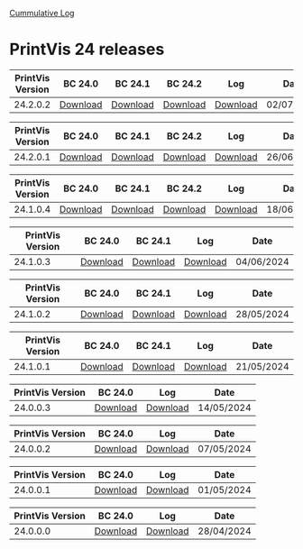 [Cummulative Log](https://printvis.blob.core.windows.net/releases/pv365bc-24/PrintVis%2024%20release%20log.csv)
# PrintVis 24 releases
|PrintVis Version|BC 24.0 | BC 24.1 | BC 24.2 |Log|Date|
|---|---| ---| ---|---|---|
|24.2.0.2|[Download](https://printvis.blob.core.windows.net/releases/pv365bc-24/24.2/0.2/24.0%20RuntimePackages.zip)| [Download](https://printvis.blob.core.windows.net/releases/pv365bc-24/24.2/0.2/24.1%20RuntimePackages.zip)| [Download](https://printvis.blob.core.windows.net/releases/pv365bc-24/24.2/0.2/24.2%20RuntimePackages.zip)|[Download](https://printvis.blob.core.windows.net/releases/pv365bc-24/24.2/0.2/24.2.0.2%20release%20log.csv)|02/07/2024|

|PrintVis Version|BC 24.0 | BC 24.1 | BC 24.2 |Log|Date|
|---|---| ---| ---|---|---|
|24.2.0.1|[Download](https://printvis.blob.core.windows.net/releases/pv365bc-24/24.2/0.1/24.0%20RuntimePackages.zip)| [Download](https://printvis.blob.core.windows.net/releases/pv365bc-24/24.2/0.1/24.1%20RuntimePackages.zip)| [Download](https://printvis.blob.core.windows.net/releases/pv365bc-24/24.2/0.1/24.2%20RuntimePackages.zip)|[Download](https://printvis.blob.core.windows.net/releases/pv365bc-24/24.2/0.1/24.2.0.1%20release%20log.csv)|26/06/2024|

|PrintVis Version|BC 24.0 | BC 24.1 | BC 24.2 |Log|Date|
|---|---| ---| ---|---|---|
|24.1.0.4|[Download](https://printvis.blob.core.windows.net/releases/pv365bc-24/24.1/0.4/24.0%20RuntimePackages.zip)| [Download](https://printvis.blob.core.windows.net/releases/pv365bc-24/24.1/0.4/24.1%20RuntimePackages.zip)| [Download](https://printvis.blob.core.windows.net/releases/pv365bc-24/24.1/0.4/24.2%20RuntimePackages.zip)|[Download](https://printvis.blob.core.windows.net/releases/pv365bc-24/24.1/0.4/24.1.0.4%20release%20log.csv)|18/06/2024|

|PrintVis Version|BC 24.0 | BC 24.1 |Log|Date|
|---|---| ---|---|---|
|24.1.0.3|[Download](https://printvis.blob.core.windows.net/releases/pv365bc-24/24.1/0.3/24.0%20RuntimePackages.zip)| [Download](https://printvis.blob.core.windows.net/releases/pv365bc-24/24.1/0.3/24.1%20RuntimePackages.zip)|[Download](https://printvis.blob.core.windows.net/releases/pv365bc-24/24.1/0.3/24.1.0.3%20release%20log.csv)|04/06/2024|

|PrintVis Version|BC 24.0 | BC 24.1 |Log|Date|
|---|---| ---|---|---|
|24.1.0.2|[Download](https://printvis.blob.core.windows.net/releases/pv365bc-24/24.1/0.2/24.0%20RuntimePackages.zip)| [Download](https://printvis.blob.core.windows.net/releases/pv365bc-24/24.1/0.2/24.1%20RuntimePackages.zip)|[Download](https://printvis.blob.core.windows.net/releases/pv365bc-24/24.1/0.2/24.1.0.2%20release%20log.csv)|28/05/2024|

|PrintVis Version|BC 24.0 | BC 24.1 |Log|Date|
|---|---| ---|---|---|
|24.1.0.1|[Download](https://printvis.blob.core.windows.net/releases/pv365bc-24/24.1/0.1/24.0%20RuntimePackages.zip)| [Download](https://printvis.blob.core.windows.net/releases/pv365bc-24/24.1/0.1/24.1%20RuntimePackages.zip)|[Download](https://printvis.blob.core.windows.net/releases/pv365bc-24/24.1/0.1/24.1.0.1%20release%20log.csv)|21/05/2024|

|PrintVis Version|BC 24.0 |Log|Date|
|---|---|---|---|
|24.0.0.3|[Download](https://printvis.blob.core.windows.net/releases/pv365bc-24/24.0/0.3/24.0%20RuntimePackages.zip)|[Download](https://printvis.blob.core.windows.net/releases/pv365bc-24/24.0/0.3/24.0.0.3%20release%20log.csv)|14/05/2024|

|PrintVis Version|BC 24.0 |Log|Date|
|---|---|---|---|
|24.0.0.2|[Download](https://printvis.blob.core.windows.net/releases/pv365bc-24/24.0/0.2/24.0%20RuntimePackages.zip)|[Download](https://printvis.blob.core.windows.net/releases/pv365bc-24/24.0/0.2/24.0.0.2%20release%20log.csv)|07/05/2024|

|PrintVis Version|BC 24.0 |Log|Date|
|---|---|---|---|
|24.0.0.1|[Download](https://printvis.blob.core.windows.net/releases/pv365bc-24/24.0/0.1/24.0%20RuntimePackages.zip)|[Download](https://printvis.blob.core.windows.net/releases/pv365bc-24/24.0/0.1/24.0.0.1%20release%20log.csv)|01/05/2024|

|PrintVis Version|BC 24.0 |Log|Date|
|---|---|---|---|
|24.0.0.0|[Download](https://printvis.blob.core.windows.net/releases/pv365bc-24/24.0/0.0/24.0%20RuntimePackages.zip)|[Download](https://printvis.blob.core.windows.net/releases/pv365bc-24/24.0/0.0/24.0.0.0%20release%20log.csv)|28/04/2024|
